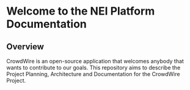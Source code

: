 # Welcome to the NEI Platform Documentation


## Overview

CrowdWire is an open-source application that welcomes anybody that wants to contribute to our goals. This repository aims to describe the Project Planning, Architecture and Documentation for the CrowdWire Project.
